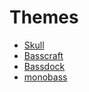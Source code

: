 
# Themes

- [Skull](skull)
- [Basscraft](basscraft)
- [Bassdock](bassdock)
- [monobass](monobass)

